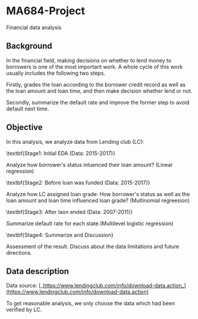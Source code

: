 # MA684-Project
Financial data analysis
## Background
In the financial field, making decisions on whether to lend money to borrowers is one of the most important work. A whole cycle of this work usually includes the following two steps. 

Firstly, grades the loan according to the borrower credit record as well as the loan amount and loan time, and then make decision whether lend or not.

Secondly, summarize the default rate and improve the former step to avoid default next time.

## Objective
In this analysis, we analyze data from Lending club (LC):

\textbf{Stage1: Initial EDA (Data: 2015-2017)}

Analyze how borrower's status inluenced their loan amount? (Linear regression)

\textbf{Stage2: Before loan was funded (Data: 2015-2017)}

Analyze how LC assigned loan grade: How borrower's status as well as the loan amount and loan time influenced loan grade? (Multinomial regreesion)

\textbf{Stage3: After laon ended (Data: 2007-2011)}

Summarize default rate for each state.(Multilevel logistic regression)

\textbf{Stage4: Summarize and Discussion}

Assessment of	the	result. Discuss about the data limitations and future	directions.

## Data description
Data source: [_https://www.lendingclub.com/info/download-data.action_](https://www.lendingclub.com/info/download-data.action)

To get reasonable analysis, we only choose the data which had been verified by LC.
